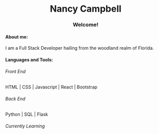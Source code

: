 <!---
NJCampbell/NJCampbell is a ✨ special ✨ repository because its `README.md` (this file) appears on your GitHub profile.
You can click the Preview link to take a look at your changes.
--->

<div align="center">
  <h1>Nancy Campbell</h1>
  <h3>Welcome!</h3>
</div>
<div>
  <h4>About me: </h4>
<p>I am a Full Stack Developer hailing from the woodland realm of Florida.</p>


</div>

<div>
  <h4>Languages and Tools:</h4>
  <h6>Front End</h6>
   HTML | CSS | Javascript | React | Bootstrap
  <h6>Back End</h6>
   Python | SQL | Flask
  <h6>Currently Learning</h6>
</div>

<div></div>

<div></div>
